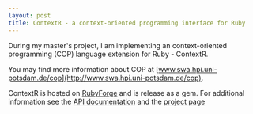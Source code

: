 ```yaml
--- 
layout: post
title: ContextR - a context-oriented programming interface for Ruby
---
```

During my master's project, I am implementing an context-oriented programming (COP) language extension for Ruby - ContextR.

You may find more information about COP at [www.swa.hpi.uni-potsdam.de/cop](http://www.swa.hpi.uni-potsdam.de/cop).

ContextR is hosted on [RubyForge](http://rubyforge.org/projects/contextr) and is release as a gem. For additional information see the [API documentation](http://contextr.rubyforge.org/contextr) and the [project page](http://contextr.rubyforge.org)
